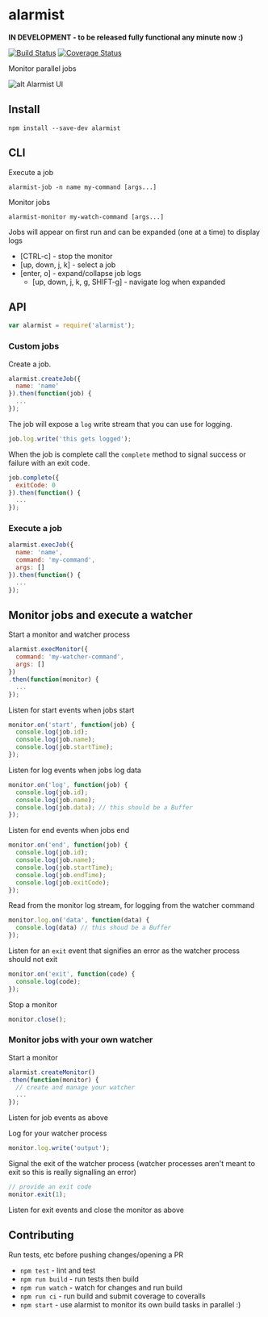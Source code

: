 # alarmist

**IN DEVELOPMENT - to be released fully functional any minute now :)**

[![Build Status](https://travis-ci.org/pghalliday/alarmist.svg?branch=master)](https://travis-ci.org/pghalliday/alarmist)
[![Coverage Status](https://coveralls.io/repos/github/pghalliday/alarmist/badge.svg?branch=master)](https://coveralls.io/github/pghalliday/alarmist?branch=master)

Monitor parallel jobs

![alt Alarmist UI](https://raw.githubusercontent.com/pghalliday/alarmist/master/alarmist.png "Alarmist UI")

## Install

```
npm install --save-dev alarmist
```

## CLI

Execute a job

```
alarmist-job -n name my-command [args...]
```

Monitor jobs

```
alarmist-monitor my-watch-command [args...]
```

Jobs will appear on first run and can be expanded (one at a time) to display logs

- [CTRL-c] - stop the monitor
- [up, down, j, k] -  select a job
- [enter, o] - expand/collapse job logs
  - [up, down, j, k, g, SHIFT-g] - navigate log when expanded

## API

```javascript
var alarmist = require('alarmist');
```

### Custom jobs

Create a job.

```javascript
alarmist.createJob({
  name: 'name'
}).then(function(job) {
  ...
});
```

The job will expose a `log` write stream that you can use for logging.

```javascript
job.log.write('this gets logged');
```

When the job is complete call the `complete` method to signal success or failure with an exit code.

```javascript
job.complete({
  exitCode: 0
}).then(function() {
  ...
});
```

### Execute a job

```javascript
alarmist.execJob({
  name: 'name',
  command: 'my-command',
  args: []
}).then(function() {
  ...
});
```

## Monitor jobs and execute a watcher

Start a monitor and watcher process

```javascript
alarmist.execMonitor({
  command: 'my-watcher-command',
  args: []
})
.then(function(monitor) {
  ...
});
```

Listen for start events when jobs start

```javascript
monitor.on('start', function(job) {
  console.log(job.id);
  console.log(job.name);
  console.log(job.startTime);
});
```

Listen for log events when jobs log data

```javascript
monitor.on('log', function(job) {
  console.log(job.id);
  console.log(job.name);
  console.log(job.data); // this should be a Buffer
});
```

Listen for end events when jobs end

```javascript
monitor.on('end', function(job) {
  console.log(job.id);
  console.log(job.name);
  console.log(job.startTime);
  console.log(job.endTime);
  console.log(job.exitCode);
});
```

Read from the monitor log stream, for logging from the watcher command

```javascript
monitor.log.on('data', function(data) {
  console.log(data) // this shoud be a Buffer
});
```

Listen for an `exit` event that signifies an error as the watcher process should not exit

```javascript
monitor.on('exit', function(code) {
  console.log(code);
});
```

Stop a monitor

```javascript
monitor.close();
```

### Monitor jobs with your own watcher

Start a monitor

```javascript
alarmist.createMonitor()
.then(function(monitor) {
  // create and manage your watcher
  ...
});
```

Listen for job events as above

Log for your watcher process

```javascript
monitor.log.write('output');
```

Signal the exit of the watcher process (watcher processes aren't meant to exit so this is really signalling an error)

```javascript
// provide an exit code
monitor.exit(1);
```

Listen for exit events and close the monitor as above

## Contributing

Run tests, etc before pushing changes/opening a PR

- `npm test` - lint and test
- `npm run build` - run tests then build
- `npm run watch` - watch for changes and run build
- `npm run ci` - run build and submit coverage to coveralls
- `npm start` - use alarmist to monitor its own build tasks in parallel :)
